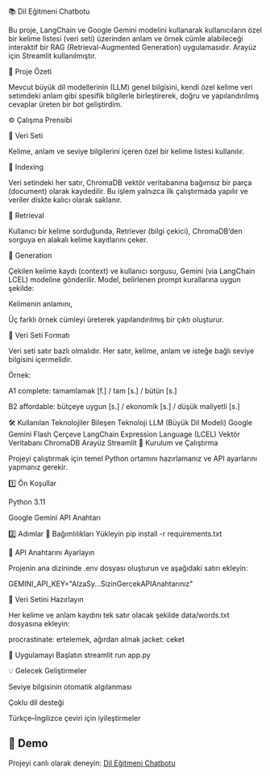 📚 Dil Eğitmeni Chatbotu

Bu proje, LangChain ve Google Gemini modelini kullanarak kullanıcıların özel bir kelime listesi (veri seti) üzerinden anlam ve örnek cümle alabileceği interaktif bir RAG (Retrieval-Augmented Generation) uygulamasıdır.
Arayüz için Streamlit kullanılmıştır.

🧠 Proje Özeti

Mevcut büyük dil modellerinin (LLM) genel bilgisini, kendi özel kelime veri setimdeki anlam gibi spesifik bilgilerle birleştirerek, doğru ve yapılandırılmış cevaplar üreten bir bot geliştirdim.

⚙️ Çalışma Prensibi

🔹 Veri Seti

Kelime, anlam ve seviye bilgilerini içeren özel bir kelime listesi kullanılır.

🔹 Indexing

Veri setindeki her satır, ChromaDB vektör veritabanına bağımsız bir parça (document) olarak kaydedilir.
Bu işlem yalnızca ilk çalıştırmada yapılır ve veriler diskte kalıcı olarak saklanır.

🔹 Retrieval

Kullanıcı bir kelime sorduğunda, Retriever (bilgi çekici), ChromaDB’den sorguya en alakalı kelime kayıtlarını çeker.

🔹 Generation

Çekilen kelime kaydı (context) ve kullanıcı sorgusu, Gemini (via LangChain LCEL) modeline gönderilir.
Model, belirlenen prompt kurallarına uygun şekilde:

Kelimenin anlamını,

Üç farklı örnek cümleyi
üreterek yapılandırılmış bir çıktı oluşturur.

📄 Veri Seti Formatı

Veri seti satır bazlı olmalıdır.
Her satır, kelime, anlam ve isteğe bağlı seviye bilgisini içermelidir.

Örnek:

A1
complete: tamamlamak [f.] / tam [s.] / bütün [s.]

B2
affordable: bütçeye uygun [s.] / ekonomik [s.] / düşük maliyetli [s.]

🛠️ Kullanılan Teknolojiler
Bileşen	Teknoloji
LLM (Büyük Dil Modeli)	Google Gemini Flash
Çerçeve	LangChain Expression Language (LCEL)
Vektör Veritabanı	ChromaDB
Arayüz	Streamlit
🚀 Kurulum ve Çalıştırma

Projeyi çalıştırmak için temel Python ortamını hazırlamanız ve API ayarlarını yapmanız gerekir.

1️⃣ Ön Koşullar

Python 3.11

Google Gemini API Anahtarı

2️⃣ Adımlar
🔹 Bağımlılıkları Yükleyin
pip install -r requirements.txt

🔹 API Anahtarını Ayarlayın

Projenin ana dizininde .env dosyası oluşturun ve aşağıdaki satırı ekleyin:

GEMINI_API_KEY="AIzaSy...SizinGercekAPIAnahtarınız"

🔹 Veri Setini Hazırlayın

Her kelime ve anlam kaydını tek satır olacak şekilde data/words.txt dosyasına ekleyin:

procrastinate: ertelemek, ağırdan almak
jacket: ceket

🔹 Uygulamayı Başlatın
streamlit run app.py

💡 Gelecek Geliştirmeler

Seviye bilgisinin otomatik algılanması

Çoklu dil desteği

Türkçe–İngilizce çeviri için iyileştirmeler


## 🚀 Demo
Projeyi canlı olarak deneyin: [Dil Eğitmeni Chatbotu](https://chatbot-v1-0.streamlit.app/)

